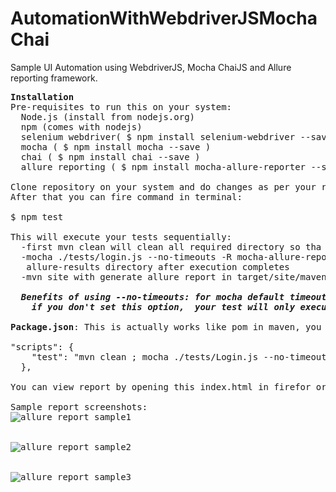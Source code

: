 # AutomationWithWebdriverJSMochaChai
Sample UI Automation using WebdriverJS, Mocha ChaiJS and Allure reporting framework.

<pre>
<b>Installation</b>
Pre-requisites to run this on your system:
  Node.js (install from nodejs.org)
  npm (comes with nodejs)
  selenium webdriver( $ npm install selenium-webdriver --save )
  mocha ( $ npm install mocha --save )
  chai ( $ npm install chai --save )
  allure reporting ( $ npm install mocha-allure-reporter --save )
  
Clone repository on your system and do changes as per your requirements.
After that you can fire command in terminal:

$ npm test

This will execute your tests sequentially:
  -first mvn clean will clean all required directory so tha for each run fresh reports get generated
  -mocha ./tests/login.js --no-timeouts -R mocha-allure-reporter will run your tests with not timeout boundation and generate
   allure-results directory after execution completes
  -mvn site with generate allure report in target/site/maven-allure-plugin/index.html with all your failed/passed screenshots.
  
  <b><i>Benefits of using --no-timeouts: for mocha default timeout is 2 seconds, so whether your tests take more than 2 sec time 
    if you don't set this option,  your test will only execute for 2 seconds and this will cause of failing of your test unexpectedly. So its a good option to try.</i></b>
    
<b>Package.json</b>: This is actually works like pom in maven, you mention all dependencies and configuration in it, also you can use this to run your test by one command: npm test as I have used, using 'scripts' option:

"scripts": {
    "test": "mvn clean ; mocha ./tests/Login.js --no-timeouts -R mocha-allure-reporter ; mvn site"
  },
  
You can view report by opening this index.html in firefor or using jetty server in chrome.

Sample report screenshots:
<img src="https://github.com/rohinegi548/AutomationWithWebdriverJSMochaChai/blob/master/SampleGeneratedReportSnaps/Screenshot%20from%202018-06-03%2023-55-08.png" title="allure report sample1"/>
<br>
<img src="https://github.com/rohinegi548/AutomationWithWebdriverJSMochaChai/blob/master/SampleGeneratedReportSnaps/Screenshot%20from%202018-06-03%2023-55-53.png" title="allure report sample2"/>
<br>
<img src="https://github.com/rohinegi548/AutomationWithWebdriverJSMochaChai/blob/master/SampleGeneratedReportSnaps/Screenshot%20from%202018-06-03%2023-56-07.png" title="allure report sample3"/>
<br>

</pre>
